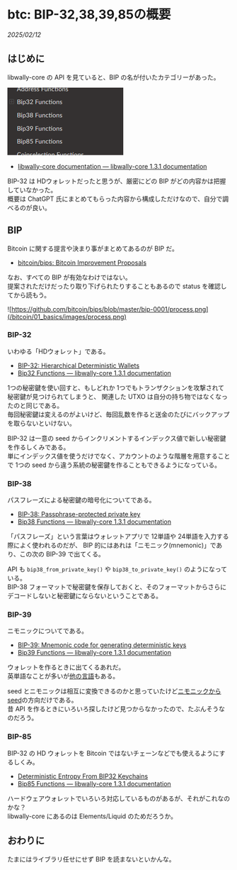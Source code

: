 # btc: BIP-32,38,39,85の概要

_2025/02/12_

## はじめに

libwally-core の API を見ていると、BIP の名が付いたカテゴリーがあった。

![image](images/20250212a-1.png)

* [libwally-core documentation — libwally-core 1.3.1 documentation](https://wally.readthedocs.io/en/release_1.3.1/index.html)

BIP-32 は HDウォレットだったと思うが、厳密にどの BIP がどの内容かは把握していなかった。  
概要は ChatGPT 氏にまとめてもらった内容から構成しただけなので、自分で調べるのが良い。

## BIP

Bitcoin に関する提言や決まり事がまとめてあるのが BIP だ。

* [bitcoin/bips: Bitcoin Improvement Proposals](https://github.com/bitcoin/bips)

なお、すべての BIP が有効なわけではない。  
提案されただけだったり取り下げられたりすることもあるので status を確認してから読もう。

![https://github.com/bitcoin/bips/blob/master/bip-0001/process.png](/bitcoin/01_basics/images/process.png)

### BIP-32

いわゆる「HDウォレット」である。

* [BIP-32: Hierarchical Deterministic Wallets](https://github.com/bitcoin/bips/blob/master/bip-0032.mediawiki)
* [Bip32 Functions — libwally-core 1.3.1 documentation](https://wally.readthedocs.io/en/release_1.3.1/bip32.html)

1つの秘密鍵を使い回すと、もしどれか 1つでもトランザクションを攻撃されて秘密鍵が見つけられてしまうと、
関連した UTXO は自分の持ち物ではなくなったのと同じである。  
毎回秘密鍵は変えるのがよいけど、毎回乱数を作ると送金のたびにバックアップを取らないといけない。

BIP-32 は一意の seed からインクリメントするインデックス値で新しい秘密鍵を作るしくみである。  
単にインデックス値を使うだけでなく、アカウントのような階層を用意することで 1つの seed から違う系統の秘密鍵を作ることもできるようになっている。

### BIP-38

パスフレーズによる秘密鍵の暗号化についてである。

* [BIP-38: Passphrase-protected private key](https://github.com/bitcoin/bips/blob/master/bip-0038.mediawiki)
* [Bip38 Functions — libwally-core 1.3.1 documentation](https://wally.readthedocs.io/en/release_1.3.1/bip38.html)

「パスフレーズ」という言葉はウォレットアプリで 12単語や 24単語を入力する際によく使われるのだが、
BIP 的にはあれは「ニモニック(mnemonic)」であり、この次の BIP-39 で出てくる。

API も `bip38_from_private_key()` や `bip38_to_private_key()` のようになっている。  
BIP-38 フォーマットで秘密鍵を保存しておくと、そのフォーマットからさらにデコードしないと秘密鍵にならないということである。

### BIP-39

ニモニックについてである。

* [BIP-39: Mnemonic code for generating deterministic keys](https://github.com/bitcoin/bips/blob/master/bip-0039.mediawiki)
* [Bip39 Functions — libwally-core 1.3.1 documentation](https://wally.readthedocs.io/en/release_1.3.1/bip39.html)

ウォレットを作るときに出てくるあれだ。  
英単語なことが多いが[他の言語](https://github.com/bitcoin/bips/tree/master/bip-0039)もある。

seed とニモニックは相互に変換できるのかと思っていたけど[ニモニックからseed](https://github.com/bitcoin/bips/blob/master/bip-0039.mediawiki#from-mnemonic-to-seed)の方向だけである。  
昔 API を作るときにいろいろ探したけど見つからなかったので、たぶんそうなのだろう。

### BIP-85

BIP-32 の HD ウォレットを Bitcoin ではないチェーンなどでも使えるようにするしくみ。

* [Deterministic Entropy From BIP32 Keychains](https://github.com/bitcoin/bips/blob/master/bip-0085.mediawiki)
* [Bip85 Functions — libwally-core 1.3.1 documentation](https://wally.readthedocs.io/en/release_1.3.1/bip85.html)

ハードウェアウォレットでいろいろ対応しているものがあるが、それがこれなのかな？  
libwally-core にあるのは Elements/Liquid のためだろうか。

## おわりに

たまにはライブラリ任せにせず BIP を読まないといかんな。
